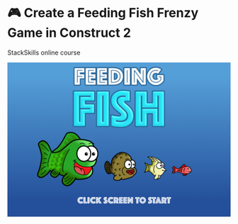 # :video_game: Create a Feeding Fish Frenzy Game in Construct 2

StackSkills online course

![Feeding Fish Frenzy](Feeding-Fish-Frenzy.png "Feeding Fish Frenzy Game")
